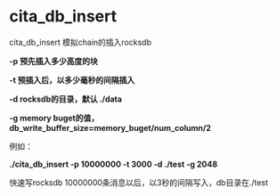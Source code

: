 # cita_db_insert

cita_db_insert 模拟chain的插入rocksdb

**-p  预先插入多少高度的块**

**-t  预插入后，以多少毫秒的间隔插入**

**-d  rocksdb的目录，默认 ./data**

**-g  memory buget的值，db_write_buffer_size=memory_buget/num_column/2**

例如：

**./cita_db_insert -p 10000000 -t 3000 -d ./test -g 2048**

快速写rocksdb 10000000条消息以后，以3秒的间隔写入，db目录在./test
